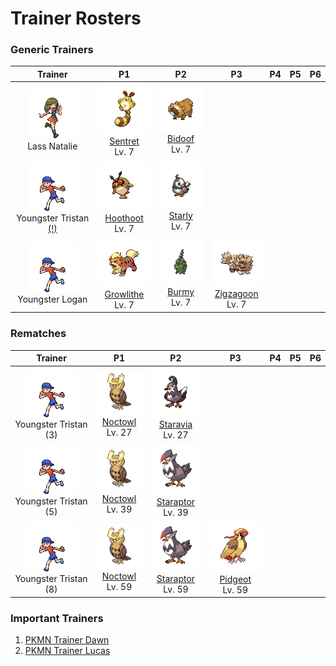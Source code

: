 # Trainer Rosters

### Generic Trainers

| Trainer | P1 | P2 | P3 | P4 | P5 | P6 |
|:-------:|:--:|:--:|:--:|:--:|:--:|:--:|
| ![Lass Natalie](../../assets/trainers/lass.png "Lass Natalie")<br>Lass Natalie | ![Sentret](../../assets/sprites/sentret/front.gif "Sentret")<br>[Sentret](../../pokemon/sentret.md/)<br>Lv. 7 | ![Bidoof](../../assets/sprites/bidoof/front.gif "Bidoof")<br>[Bidoof](../../pokemon/bidoof.md/)<br>Lv. 7 |
| ![Youngster Tristan [(!)](#rematches)](../../assets/trainers/youngster.png "Youngster Tristan [(!)](#rematches)")<br>Youngster Tristan [(!)](#rematches) | ![Hoothoot](../../assets/sprites/hoothoot/front.gif "Hoothoot")<br>[Hoothoot](../../pokemon/hoothoot.md/)<br>Lv. 7 | ![Starly](../../assets/sprites/starly/front.gif "Starly")<br>[Starly](../../pokemon/starly.md/)<br>Lv. 7 |
| ![Youngster Logan](../../assets/trainers/youngster.png "Youngster Logan")<br>Youngster Logan | ![Growlithe](../../assets/sprites/growlithe/front.gif "Growlithe")<br>[Growlithe](../../pokemon/growlithe.md/)<br>Lv. 7 | ![Burmy](../../assets/sprites/burmy/front.gif "Burmy")<br>[Burmy](../../pokemon/burmy.md/)<br>Lv. 7 | ![Zigzagoon](../../assets/sprites/zigzagoon/front.gif "Zigzagoon")<br>[Zigzagoon](../../pokemon/zigzagoon.md/)<br>Lv. 7 |


### Rematches

| Trainer | P1 | P2 | P3 | P4 | P5 | P6 |
|:-------:|:--:|:--:|:--:|:--:|:--:|:--:|
| ![Youngster Tristan (3)](../../assets/trainers/youngster.png "Youngster Tristan (3)")<br>Youngster Tristan (3) | ![Noctowl](../../assets/sprites/noctowl/front.gif "Noctowl")<br>[Noctowl](../../pokemon/noctowl.md/)<br>Lv. 27 | ![Staravia](../../assets/sprites/staravia/front.gif "Staravia")<br>[Staravia](../../pokemon/staravia.md/)<br>Lv. 27 |
| ![Youngster Tristan (5)](../../assets/trainers/youngster.png "Youngster Tristan (5)")<br>Youngster Tristan (5) | ![Noctowl](../../assets/sprites/noctowl/front.gif "Noctowl")<br>[Noctowl](../../pokemon/noctowl.md/)<br>Lv. 39 | ![Staraptor](../../assets/sprites/staraptor/front.gif "Staraptor")<br>[Staraptor](../../pokemon/staraptor.md/)<br>Lv. 39 |
| ![Youngster Tristan (8)](../../assets/trainers/youngster.png "Youngster Tristan (8)")<br>Youngster Tristan (8) | ![Noctowl](../../assets/sprites/noctowl/front.gif "Noctowl")<br>[Noctowl](../../pokemon/noctowl.md/)<br>Lv. 59 | ![Staraptor](../../assets/sprites/staraptor/front.gif "Staraptor")<br>[Staraptor](../../pokemon/staraptor.md/)<br>Lv. 59 | ![Pidgeot](../../assets/sprites/pidgeot/front.gif "Pidgeot")<br>[Pidgeot](../../pokemon/pidgeot.md/)<br>Lv. 59 |


### Important Trainers

1. [PKMN Trainer Dawn](important_trainers.md#pkmn-trainer-dawn)
1. [PKMN Trainer Lucas](important_trainers.md#pkmn-trainer-lucas)
